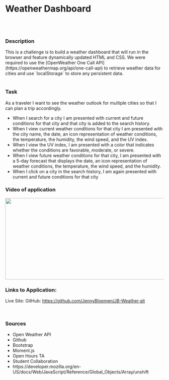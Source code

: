 <h1>Weather Dashboard</h1>
<br><br>
<h3>Description</h3>
This is a challenge is to build a weather dashboard that will run in the browser and feature dynamically updated HTML and CSS. We were required to use the [OpenWeather One Call API](https://openweathermap.org/api/one-call-api) to retrieve weather data for cities and use `localStorage` to store any persistent data.
<br><br>
<h3>Task</h3>
As a traveler I want to see the weather outlook for multiple cities
so that I can plan a trip accordingly.
<ul>
  <li>When I search for a city I am presented with current and future conditions for that city and that city is added to the search history.</li>
  <li>When I view current weather conditions for that city I am presented with the city name, the date, an icon representation of weather conditions, the temperature, the humidity, the wind speed, and the UV index.
  </li>
  <li>When I view the UV index, I am presented with a color that indicates whether the conditions are favorable, moderate, or severe.</li>
  <li>When I view future weather conditions for that city, I am presented with a 5-day forecast that displays the date, an icon representation of weather conditions, the temperature, the wind speed, and the humidity.
  </li>
  <li>When I click on a city in the search history, I am again presented with current and future conditions for that city
  </li>
</ul>

<h3>Video of application</h3>
<img src="./Assets/WeatherDashboard.gif" width="540" height="259"/>
<br>
<h3>Links to Application:</h3>

Live Site: 
GitHub: https://github.com/JennyBloemen/JB-Weather.git

<br>
<h3>Sources</h3>
<ul>
  <li>Open Weather API</li> 
  <li>Github</li>
  <li>Bootstrap</li>
  <li>Moment.js</li>
  <li>Open Hours TA</li>
  <li>Student Collaboration</li>
  <li>https://developer.mozilla.org/en-US/docs/Web/JavaScript/Reference/Global_Objects/Array/unshift</li>
  </ul>
